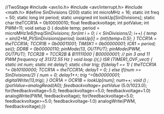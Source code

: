 //TwoStage
#include <avr/io.h>
#include <avr/interrupt.h> 
#include <math.h>
#define SinDivisions (200) 
static int microMHz = 16; 
static int freq = 50; 
static long int period; 
static unsigned int lookUp[SinDivisions];
static char theTCCR1A = 0b10000010;
float feedbackvoltage;
int potValue;
int PWM=11;
void setup ()
{
double temp;
period = microMHz*1e6/freq/SinDivisions;
for(int i = 0; i < SinDivisions/2; i++)
{ temp = sin(i*2*M_PI/SinDivisions)*period;
lookUp[i] = (int)(temp+0.5); }
TCCR1A = theTCCR1A; 
TCCR1B = 0b00011001;
TIMSK1 = 0b00000001; 
ICR1 = period; 
sei();
DDRB = 0b00000110;
pinMode(13, OUTPUT); 
pinMode(PWM, OUTPUT);
TCCR2B = TCCR2B & B11111000 | B00000001; // pin 3 and 11 PWM frequency of 31372.55 Hz 
} 
void loop (){;}
ISR (TIMER1_OVF_vect)
{ static int num;
static int delay1;
static char trig; 
if(delay1 == 1) { theTCCR1A ^= 0b10100000;
TCCR1A = theTCCR1A; 
delay1 = 0; } 
else if(num >= SinDivisions/2)
{ num = 0; 
delay1++;
trig ^=0b00000001; 
digitalWrite(13,trig); }
OCR1A = OCR1B = lookUp[num]; 
num++; 
void () ;
{potValue=analogRead(A0);
feedbackvoltage= potValue* (5.0/1023.0);
for(feedbackvoltage=5.0; feedbackvoltage<=5.0; feedbackvoltage+1.0)
analogWrite(PWM, feedbackvoltage);
for(feedbackvoltage=5.0; feedbackvoltage>=5.0; feedbackvoltage-1.0)
analogWrite(PWM, feedbackvoltage);}}
